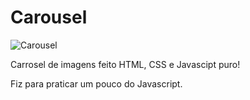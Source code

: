 # Carousel

![Carousel](https://user-images.githubusercontent.com/82619418/135922687-efda9cfa-bd7c-4ac9-beb3-dc07c53c0eaa.gif)


Carrosel de imagens feito HTML, CSS e Javascipt puro!

Fiz para praticar um pouco do Javascript.
